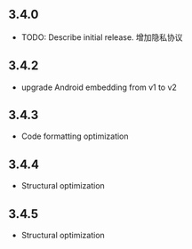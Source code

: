 ## 3.4.0

* TODO: Describe initial release.
增加隐私协议

## 3.4.2
* upgrade Android embedding from v1 to v2

## 3.4.3
* Code formatting optimization

## 3.4.4
* Structural optimization

## 3.4.5
* Structural optimization
